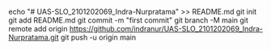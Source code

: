 echo "# UAS-SLO_2101202069_Indra-Nurpratama" >> README.md
git init
git add README.md
git commit -m "first commit"
git branch -M main
git remote add origin https://github.com/indranur/UAS-SLO_2101202069_Indra-Nurpratama.git
git push -u origin main
